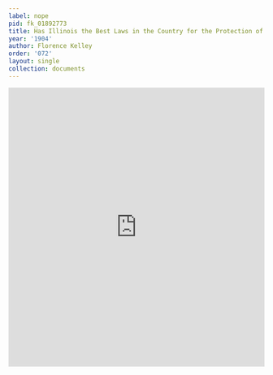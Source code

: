 ```yaml
---
label: nope
pid: fk_01892773
title: Has Illinois the Best Laws in the Country for the Protection of Children?
year: '1904'
author: Florence Kelley
order: '072'
layout: single
collection: documents
---
```

<iframe src="https://northwestern.app.box.com/embed/s/wes95lvvjfabe2iot1yqqsa5chyo2exf?sortColumn=date&view=list" width="100%" height="550" frameborder="0" allowfullscreen webkitallowfullscreen msallowfullscreen></iframe>
